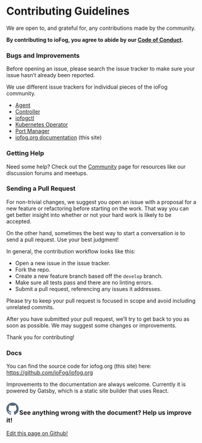 # Contributing Guidelines

We are open to, and grateful for, any contributions made by the community.

**By contributing to ioFog, you agree to abide by our [Code of Conduct](code-of-conduct.html).**

### Bugs and Improvements

Before opening an issue, please search the issue tracker to make sure your issue hasn’t already been reported.

We use different issue trackers for individual pieces of the ioFog community.

- [Agent](https://github.com/ioFog/Agent/issues)
- [Controller](https://github.com/ioFog/Controller/issues)
- [iofogctl](https://github.com/eclipse-iofog/iofogctl/issues)
- [Kubernetes Operator](https://github.com/eclipse-iofog/iofog-operator/issues)
- [Port Manager](https://github.com/eclipse-iofog/port-manager/issues)
- [iofog.org documentation](https://github.com/ioFog/iofog.org/issues) (this site)

### Getting Help

Need some help? Check out the [Community](/community.html) page for resources like our discussion forums and meetups.

### Sending a Pull Request

For non-trivial changes, we suggest you open an issue with a proposal for a new feature or refactoring before starting on the work. That way you can get better insight into whether or not your hard work is likely to be accepted.

On the other hand, sometimes the best way to start a conversation _is_ to send a pull request. Use your best judgment!

In general, the contribution workflow looks like this:

- Open a new issue in the issue tracker.
- Fork the repo.
- Create a new feature branch based off the `develop` branch.
- Make sure all tests pass and there are no linting errors.
- Submit a pull request, referencing any issues it addresses.

Please try to keep your pull request is focused in scope and avoid including unrelated commits.

After you have submitted your pull request, we’ll try to get back to you as soon as possible. We may suggest some changes or improvements.

Thank you for contributing!

### Docs

You can find the source code for iofog.org (this site) here: <https://github.com/ioFog/iofog.org>

Improvements to the documentation are always welcome. Currently it is powered by Gatsby, which is a static site builder that uses React.

<aside class="notifications contribute">
  <h3><img src="/images/icos/ico-github.svg" alt="">See anything wrong with the document? Help us improve it!</h3>
  <a href="https://github.com/eclipse-iofog/iofog.org/edit/develop/content/docs/2.1/contributing/guidelines.md"
    target="_blank">
    <p>Edit this page on Github!</p>
  </a>
</aside>
